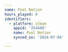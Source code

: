 ```yaml
---
name: Pool Nation
hours_played: 0
identifiers:
  - platform: steam
    appid: '254440'
    name: Pool Nation
    synced_on: '2024-07-04'

---
```


